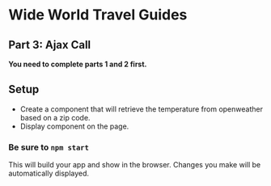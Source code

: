 # Wide World Travel Guides

## Part 3: Ajax Call

**You need to complete parts 1 and 2 first.**

## Setup

* Create a component that will retrieve the temperature from openweather based on a zip code.
* Display component on the page.


### Be sure to `npm start`
This will build your app and show in the browser. Changes you make will be automatically displayed.